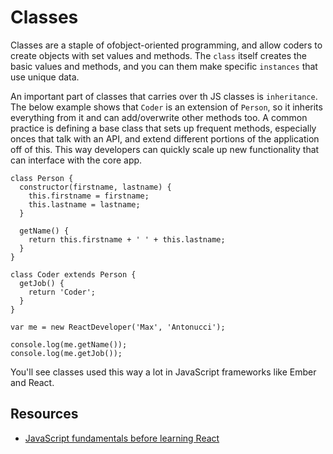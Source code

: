 # Classes

Classes are a staple of ofobject-oriented programming, and allow coders to create objects with set values and methods. The `class` itself creates the basic values and methods, and you can them make specific `instances` that use unique data.

An important part of classes that carries over th JS classes is `inheritance`. The below example shows that `Coder` is an extension of `Person`, so it inherits everything from it and can add/overwrite other methods too. A common practice is defining a base class that sets up frequent methods, especially onces that talk with an API, and extend different portions of the application off of this. This way developers can quickly scale up new functionality that can interface with the core app.

```
class Person {
  constructor(firstname, lastname) {
    this.firstname = firstname;
    this.lastname = lastname;
  }

  getName() {
    return this.firstname + ' ' + this.lastname;
  }
}

class Coder extends Person {
  getJob() {
    return 'Coder';
  }
}

var me = new ReactDeveloper('Max', 'Antonucci');

console.log(me.getName());
console.log(me.getJob());
```

You'll see classes used this way a lot in JavaScript frameworks like Ember and React.

## Resources

* [JavaScript fundamentals before learning React](https://www.robinwieruch.de/javascript-fundamentals-react-requirements/#react-javascript)
